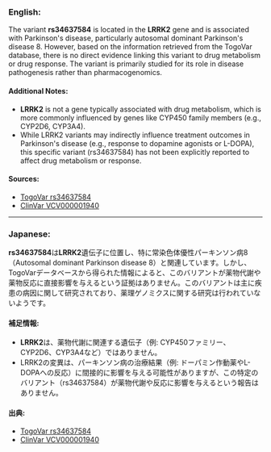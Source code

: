 ### English:
The variant **rs34637584** is located in the **LRRK2** gene and is associated with Parkinson's disease, particularly autosomal dominant Parkinson's disease 8. However, based on the information retrieved from the TogoVar database, there is no direct evidence linking this variant to drug metabolism or drug response. The variant is primarily studied for its role in disease pathogenesis rather than pharmacogenomics.

#### Additional Notes:
- **LRRK2** is not a gene typically associated with drug metabolism, which is more commonly influenced by genes like CYP450 family members (e.g., CYP2D6, CYP3A4).
- While LRRK2 variants may indirectly influence treatment outcomes in Parkinson's disease (e.g., response to dopamine agonists or L-DOPA), this specific variant (rs34637584) has not been explicitly reported to affect drug metabolism or response.

#### Sources:
- [TogoVar rs34637584](https://togovar.org/variant/tgv45580587)
- [ClinVar VCV000001940](https://www.ncbi.nlm.nih.gov/clinvar/variation/1940)

---

### Japanese:
**rs34637584**は**LRRK2**遺伝子に位置し、特に常染色体優性パーキンソン病8（Autosomal dominant Parkinson disease 8）と関連しています。しかし、TogoVarデータベースから得られた情報によると、このバリアントが薬物代謝や薬物反応に直接影響を与えるという証拠はありません。このバリアントは主に疾患の病因に関して研究されており、薬理ゲノミクスに関する研究は行われていないようです。

#### 補足情報:
- **LRRK2**は、薬物代謝に関連する遺伝子（例: CYP450ファミリー、CYP2D6、CYP3A4など）ではありません。
- LRRK2の変異は、パーキンソン病の治療結果（例: ドーパミン作動薬やL-DOPAへの反応）に間接的に影響を与える可能性がありますが、この特定のバリアント（rs34637584）が薬物代謝や反応に影響を与えるという報告はありません。

#### 出典:
- [TogoVar rs34637584](https://togovar.org/variant/tgv45580587)
- [ClinVar VCV000001940](https://www.ncbi.nlm.nih.gov/clinvar/variation/1940)